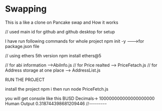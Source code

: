 # Swapping
 This is a like a clone on Pancake swap and How it works

// used main id for github and github desktop for setup

I have run following commands for whole project
npm init -y --->for package.json file


// using ethers 5th version
npm install ethers@5

// for abi information -->AbiInfo.js
// for Price realted --> PriceFetach.js
// for Address storage at one place --> AddressList.js


RUN THE PROJECT


install the project 
npm i 
then run 
node PriceFetch.js

you will get console like this
BUSD Decimals-> 100000000000000000000
Human Output 0.318744398681209446
//---------





